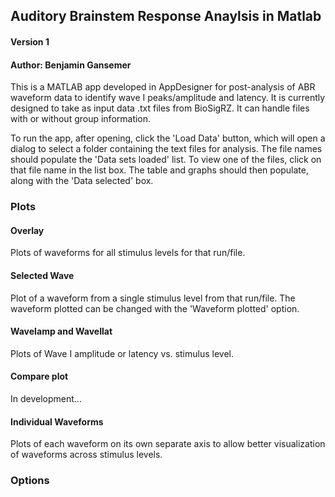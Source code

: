 ## Auditory Brainstem Response Anaylsis in Matlab

#### Version 1

#### Author: Benjamin Gansemer

This is a MATLAB app developed in AppDesigner for post-analysis of ABR waveform data to identify wave I peaks/amplitude and latency. It is currently designed to take as input data .txt files from BioSigRZ. It can handle files with or without group information. 

To run the app, after opening, click the 'Load Data' button, which will open a dialog to select a folder containing the text files for analysis. The file names should populate the 'Data sets loaded' list. To view one of the files, click on that file name in the list box. The table and graphs should then populate, along with the 'Data selected' box. 

### Plots

#### Overlay

Plots of waveforms for all stimulus levels for that run/file.

#### Selected Wave

Plot of a waveform from a single stimulus level from that run/file. The waveform plotted can be changed with the 'Waveform plotted' option.

#### WaveIamp and WaveIlat

Plots of Wave I amplitude or latency vs. stimulus level.

#### Compare plot

In development...

#### Individual Waveforms

Plots of each waveform on its own separate axis to allow better visualization of waveforms across stimulus levels.

### Options
